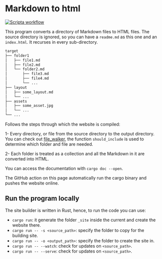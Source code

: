 # Markdown to html

[![Scripta workflow](https://github.com/rossoc/rossoc.github.io/actions/workflows/rust-builder.yml/badge.svg)](https://github.com/rossoc/rossoc.github.io/actions/workflows/rust-builder.yml)

This program converts a directory of Markdown files to HTML files.
The source directory is ignored, so you can have a `readme.md` as this one and 
an `index.html`. It recurses in every sub-directory.

```markdown
target
├── folder1
│   ├── file1.md
│   ├── file2.md
│   └── folder2.md
│       ├── file3.md
│       ├── file4.md
│       └── ...
├── layout
│   ├── some_layout.md
│   └── ...
├── assets
│   ├── some_asset.jpg
│   └── ...
└── ...
```

Follows the steps through which the website is compiled:

1- Every directory, or file from the source directory to the output directory. 
  You can check out [file_walker](src/file_walker.rs), the function 
  `should_include` is used to determine which folder and file are needed.

2- Each folder is treated as a collection and all the Markdown in it are
   converted into HTML.

You can access the documentation with `cargo doc --open`.

The GitHub action on this page automatically run the cargo binary and pushes the
website online.

## Run the program locally

The site builder is written in Rust, hence, to run the code you can use:

- `cargo run`: it generate the folder `_site` inside the current and create the
  website there.
- `cargo run -- -s <source_path>`: specify the folder to copy for the building 
  site.
- `cargo run -- -o <output_path>`: specify the folder to create the site in.
- `cargo run -- --watch`: check for updates on `<source_path>`.
- `cargo run -- --serve`: check for updates on `<source_path>`.
